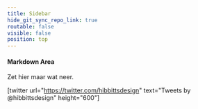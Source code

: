 ```yaml
---
title: Sidebar
hide_git_sync_repo_link: true
routable: false
visible: false
position: top
---
```


#### Markdown Area

Zet hier maar wat neer.

[twitter url="https://twitter.com/hibbittsdesign" text="Tweets by @hibbittsdesign" height="600"]
